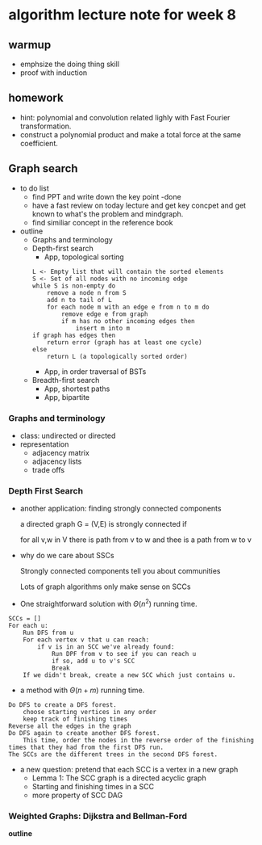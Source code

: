 # algorithm lecture note for week 8
## warmup
- emphsize the doing thing skill
- proof with induction

## homework
- hint: polynomial and convolution related lighly with Fast Fourier transformation.
- construct a polynomial product and make a total force at the same coefficient.

## Graph search
- to do list
    + find PPT and write down the key point -done
    + have a fast review on today lecture and get key concpet and get known to what's the problem and mindgraph.
    + find similiar concept in the reference book
- outline
    + Graphs and terminology
    + Depth-first search
        * App, topological sorting
        ```
        L <- Empty list that will contain the sorted elements
        S <- Set of all nodes with no incoming edge
        while S is non-empty do
            remove a node n from S
            add n to tail of L
            for each node m with an edge e from n to m do
                remove edge e from graph
                if m has no other incoming edges then 
                    insert m into m
        if graph has edges then
            return error (graph has at least one cycle)
        else
            return L (a topologically sorted order)
        ```
        * App, in order traversal of BSTs
    + Breadth-first search
        * App, shortest paths
        * App, bipartite

### Graphs and terminology
- class: undirected or directed
- representation
    + adjacency matrix
    + adjacency lists
    + trade offs

### Depth First Search
- another application: finding strongly connected components

    a directed graph G = (V,E) is strongly connected if

    for all v,w in V there is path from v to w and thee is a path from w to v
- why do we care about SSCs

    Strongly connected components tell you about communities

    Lots of graph algorithms only make sense on SCCs
- One straightforward solution with $\Theta(n^{2})$ running time.

```
SCCs = []
For each u:
    Run DFS from u
    For each vertex v that u can reach:
        if v is in an SCC we've already found:
            Run DPF from v to see if you can reach u
            if so, add u to v's SCC
            Break
    If we didn't break, create a new SCC which just contains u.
```

- a method with $\Theta(n+m)$ running time.

```
Do DFS to create a DFS forest.
    choose starting vertices in any order
    keep track of finishing times
Reverse all the edges in the graph
Do DFS again to create another DFS forest.
    This time, order the nodes in the reverse order of the finishing times that they had from the first DFS run.
The SCCs are the different trees in the second DFS forest.
```

- a new question: pretend that each SCC is a vertex in a new graph
    + Lemma 1: The SCC graph is a directed acyclic graph
    + Starting and finishing times in a SCC
    + more property of SCC DAG

### Weighted Graphs: Dijkstra and Bellman-Ford
**outline**

